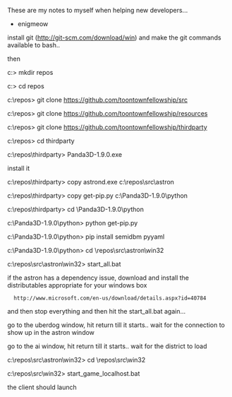 These are my notes to myself when helping new developers...

  - enigmeow

install git  (http://git-scm.com/download/win) and make the git commands available to bash..

then

c:\>  mkdir repos

c:\>  cd repos

c:\repos>  git clone https://github.com/toontownfellowship/src

c:\repos>  git clone https://github.com/toontownfellowship/resources

c:\repos>  git clone https://github.com/toontownfellowship/thirdparty

c:\repos> cd thirdparty

c:\repos\thirdparty> Panda3D-1.9.0.exe

install it

c:\repos\thirdparty> copy astrond.exe c:\repos\src\astron

c:\repos\thirdparty> copy get-pip.py c:\Panda3D-1.9.0\python

c:\repos\thirdparty> cd \Panda3D-1.9.0\python

c:\Panda3D-1.9.0\python> python get-pip.py

c:\Panda3D-1.9.0\python> pip install semidbm pyyaml

c:\Panda3D-1.9.0\python> cd \repos\src\astron\win32

c:\repos\src\astron\win32> start_all.bat

   if the astron has a dependency issue, download and install the distributables appropriate for your windows box

      http://www.microsoft.com/en-us/download/details.aspx?id=40784

   and then stop everything and then hit the start_all.bat again...

go to the uberdog window, hit return till it starts.. wait for the connection to show up in the astron window

go to the ai window, hit return till it starts..  wait for the district to load

c:\repos\src\astron\win32> cd \repos\src\win32

c:\repos\src\win32> start_game_localhost.bat

the client should launch

